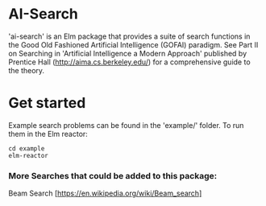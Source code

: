 # AI-Search

'ai-search' is an Elm package that provides a suite of search functions in the
Good Old Fashioned Artificial Intelligence (GOFAI) paradigm. See Part II on
Searching in 'Artificial Intelligence a Modern Approach' published by Prentice
Hall (http://aima.cs.berkeley.edu/) for a comprehensive guide to the theory.

# Get started

Example search problems can be found in the 'example/' folder. To run them in
the Elm reactor:

    cd example
    elm-reactor

### More Searches that could be added to this package:

Beam Search [https://en.wikipedia.org/wiki/Beam_search]
